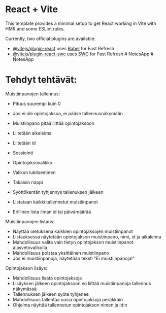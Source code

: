 # React + Vite

This template provides a minimal setup to get React working in Vite with HMR and some ESLint rules.

Currently, two official plugins are available:

- [@vitejs/plugin-react](https://github.com/vitejs/vite-plugin-react/blob/main/packages/plugin-react/README.md) uses [Babel](https://babeljs.io/) for Fast Refresh
- [@vitejs/plugin-react-swc](https://github.com/vitejs/vite-plugin-react-swc) uses [SWC](https://swc.rs/) for Fast Refresh
#   N o t e s A p p 
 
 #   N o t e s A p p 
 
 

# Tehdyt tehtävät:
Muistiinpanojen tallennus:

- Pituus suurempi kuin 0
- Jos ei ole opintojaksoa, ei pääse tallennusnäkymään
- Muistiinpano pitää liittää opintojaksoon

- Liitetään aikaleima
- Liitetään id

- Sessiointi
- Opintojaksovalikko
- Valikon lukitseminen
- Takaisin nappi

- Syöttökentän tyhjennys tallenuksen jälkeen
- Listataan kaikki tallennetut muistiinpanot
- Erillinen lista ilman id tai päivämäärää

Muistiinpanojen listaus:
- Näyttää oletuksena kaikkien opintojaksojen muistiinpanot
- Listauksessa näytetään opintojakson muistiinpano, nimi, id ja aikaleima
- Mahdollisuus valita vain tietyn opintojakson muistiinpanot alasvetovalikolla
- Mahdollisuus poistaa yksittäinen muistiinpano
- Jos ei muistiinpanoja, näytetään teksti "Ei muistiinpanoja!"

Opintojakson lisäys:
- Mahdollisuus lisätä opintojaksoja
- Lisäyksen jälkeen opintojaksoon vo liittää muistiinpanoja tallennus näkymässä
- Tallennuksen jälkeen syöte tyhjenee
- Mahdollisuus tallentaa uusia opintojaksoja peräkkäin
- Ohjelma näyttää tallennetun opintojakson nimen ja id:n